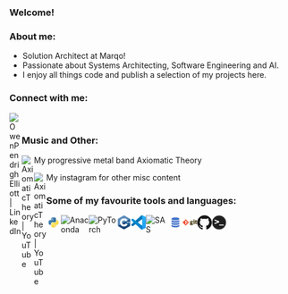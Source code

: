 ### Welcome!

### About me:
+ Solution Architect at Marqo!
+ Passionate about Systems Architecting, Software Engineering and AI.
+ I enjoy all things code and publish a selection of my projects here.


### Connect with me:
[<img align="left" alt="OwenPendrighElliott | LinkedIn" width="22px" src="https://cdn.jsdelivr.net/npm/simple-icons@v3/icons/linkedin.svg" />][linkedin]

<br />

### Music and Other:
[<img align="left" alt="AxiomaticTheory | YouTube" width="22px" src="https://cdn.jsdelivr.net/npm/simple-icons@v3/icons/youtube.svg" />][band_yt]
My progressive metal band Axiomatic Theory

[<img align="left" alt="AxiomaticTheory | YouTube" width="22px" src="https://cdn.jsdelivr.net/npm/simple-icons@v3/icons/instagram.svg" />][insta]
My instagram for other misc content
<br />

### Some of my favourite tools and languages:

[<img align="left" alt="Python" width="26px" src="https://raw.githubusercontent.com/github/explore/80688e429a7d4ef2fca1e82350fe8e3517d3494d/topics/python/python.png" />][github]
[<img align="left" alt="Anaconda" width="50px" src="https://upload.wikimedia.org/wikipedia/en/thumb/c/cd/Anaconda_Logo.png/200px-Anaconda_Logo.png" />][github]
[<img align="left" alt="PyTorch" width="50px" src="https://raw.githubusercontent.com/valohai/ml-logos/master/pytorch.svg" />][github]
[<img align="left" alt="C++" width="26px" src="https://raw.githubusercontent.com/github/explore/80688e429a7d4ef2fca1e82350fe8e3517d3494d/topics/cpp/cpp.png" />][github]
[<img align="left" alt="Visual Studio Code" width="26px" src="https://raw.githubusercontent.com/github/explore/80688e429a7d4ef2fca1e82350fe8e3517d3494d/topics/visual-studio-code/visual-studio-code.png" />][github]
[<img align="left" alt="SAS" width="40px" src="https://brand.sas.com/content/sasbrand/en/home/brand-assets/design-elements/logos/_jcr_content/par/styledcontainer/par/tabwrapper/tabwrapperpar/tab_1697604638/tabpar/image_1817125908.img.png/1500589125470.png" />][github]

[<img align="left" alt="SQL" width="26px" src="https://raw.githubusercontent.com/github/explore/80688e429a7d4ef2fca1e82350fe8e3517d3494d/topics/sql/sql.png" />][github]
[<img align="left" alt="Git" width="26px" src="https://raw.githubusercontent.com/github/explore/80688e429a7d4ef2fca1e82350fe8e3517d3494d/topics/git/git.png" />][github]
[<img align="left" alt="GitHub" width="26px" src="https://raw.githubusercontent.com/github/explore/78df643247d429f6cc873026c0622819ad797942/topics/github/github.png" />][github]
[<img align="left" alt="Terminal" width="26px" src="https://raw.githubusercontent.com/github/explore/80688e429a7d4ef2fca1e82350fe8e3517d3494d/topics/terminal/terminal.png" />][github]

<br />
<br />

[linkedin]: https://www.linkedin.com/in/owen-elliott-345254166/
[band_yt]: https://www.youtube.com/channel/UCMUUIxKFO4ueTK1BFe51UiQ
[github]: https://github.com/OwenPendrighElliott
[insta]: https://www.instagram.com/owenpendrighelliott/
